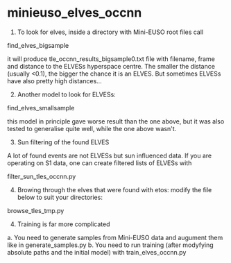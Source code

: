 # minieuso_elves_occnn

1. To look for elves, inside a directory with Mini-EUSO root files call

find_elves_bigsample

it will produce tle_occnn_results_bigsample0.txt file with filename, frame and distance to the ELVESs hyperspace centre. The smaller the distance (usually <0.1), the bigger the chance it is an ELVES. But sometimes ELVESs have also pretty high distances...

2. Another model to look for ELVESs:

find_elves_smallsample

this model in principle gave worse result than the one above, but it was also tested to generalise quite well, while the one above wasn't.

3. Sun filtering of the found ELVES

A lot of found events are not ELVESs but sun influenced data. If you are operating on S1 data, one can create filtered lists of ELVESs with 

filter_sun_tles_occnn.py

4. Browing through the elves that were found with etos: modify the file below to suit your directories:

browse_tles_tmp.py

4. Training is far more complicated

a. You need to generate samples from Mini-EUSO data and augument them like in generate_samples.py
b. You need to run training (after modyfying absolute paths and the initial model) with train_elves_occnn.py
